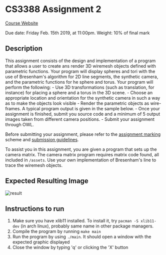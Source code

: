 # CS3388 Assignment 2

[Course Website](https://owl.uwo.ca/access/content/group/1b026160-e391-4236-b962-9783a9ab6a99/CS3388-Outline.html)

Due date: Friday Feb. 15th 2019, at 11:00pm.
Weight: 10% of final mark

## Description

This assignment consists of the design and implementation of a program that allows a user to create ans render 3D wiremesh objects defined with parametric functions. Your program will display spheres and tori with the use of Bresenham's algorithm for 2D line segments, the synthetic camera, and the parametric functions for he sphere and torus. Your program will perform the following:
	- Use 3D transformations (such as translation, for instance) for placing a sphere and a torus in the 3D scene.
	- Choose an appropriate location and orientation for the synthetic camera in such a way as to make the objects look visible
	- Render the parametric objects as wire-frames. A typical program output is given in the sample below.
	- Once your assignment is finished, submit you source code and a minimum of 5 output images taken from different camera positions.
	- Submit your assignment through OWL.


Before submitting your assignment, please refer to the [assignment marking](http://www.csd.uwo.ca/faculty/beau/CS3388/CS3388-Marking-Scheme.html) scheme and [submission guidelines](http://www.csd.uwo.ca/faculty/beau/CS3388/CS3388-Submission.html).

To assist you in this assignment, you are given a program that sets up the camera matrix. The camera matrix program requires matrix code found, all included in `/assets`. Use your own implementation of Bresenham's line to trace the wiremesh objects.

## Expected Resulting Image
![result](http://www.csd.uwo.ca/faculty/beau/CS3388/CS3388-Assign2-Output-Image.png "Resulting Image")

## Instructions to run
1. Make sure you have xlib11 installed. To install it, try `pacman -S xlib11-dev` (in arch linux), probably same name in other package managers.
2. Compile the program by running `make main`
3. Run the program by using `./main`. It should open a window with the expected graphic displayed
4. Close the window by typing 'q' or clicking the 'X' button
